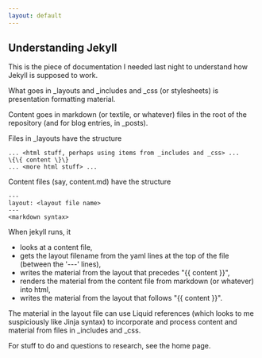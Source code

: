```yaml
---
layout: default
---
```


## Understanding Jekyll ##

This is the piece of documentation I needed last night to understand
how Jekyll is supposed to work.

What goes in _layouts and _includes and _css (or stylesheets) is
presentation formatting material.

Content goes in markdown (or textile, or whatever) files in the root
of the repository (and for blog entries, in _posts).

Files in _layouts have the structure

    ... <html stuff, perhaps using items from _includes and _css> ...
    \{\{ content \}\}
    ... <more html stuff> ...

Content files (say, content.md) have the structure

    ---
    layout: <layout file name>
    ---
    <markdown syntax>

When jekyll runs, it

 * looks at a content file,
 * gets the layout filename from the yaml lines at the top of the file
   (between the '---' lines),
 * writes the material from the layout that precedes "&#123;&#123; content }}",
 * renders the material from the content file from markdown (or whatever) into html,
 * writes the material from the layout that follows "&#123;&#123; content }}".

The material in the layout file can use Liquid references (which looks
to me suspiciously like Jinja syntax) to incorporate and process
content and material from files in _includes and _css.

For stuff to do and questions to research, see the home page.
